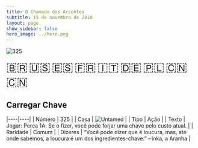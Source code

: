 ```yaml
---
title: O Chamado dos Arcontes
subtitle: 15 de novembro de 2018
layout: page
show_sidebar: false
hero_image: ../hero.png
---
```


![325](https://cdn.keyforgegame.com/media/card_front/pt/341_325_66XVRV5PWMVG_pt.png)

<span title="Português" style="font-size: 32px;cursor: pointer;" onclick="javascript:document.querySelector('img[alt=\'325\']').src=document.querySelector('img[alt=\'325\']').src.replace(/card_front\/[^/]+/, 'card_front/pt').replace(/_[^/.0-9]+\.png/, '_pt.png')">🇧🇷</span>
<span title="English" style="font-size: 32px;cursor: pointer;" onclick="javascript:document.querySelector('img[alt=\'325\']').src=document.querySelector('img[alt=\'325\']').src.replace(/card_front\/[^/]+/, 'card_front/en').replace(/_[^/.0-9]+\.png/, '_en.png')">🇺🇸</span>
<span title="Español" style="font-size: 32px;cursor: pointer;" onclick="javascript:document.querySelector('img[alt=\'325\']').src=document.querySelector('img[alt=\'325\']').src.replace(/card_front\/[^/]+/, 'card_front/es').replace(/_[^/.0-9]+\.png/, '_es.png')">🇪🇸</span>
<span title="Français" style="font-size: 32px;cursor: pointer;" onclick="javascript:document.querySelector('img[alt=\'325\']').src=document.querySelector('img[alt=\'325\']').src.replace(/card_front\/[^/]+/, 'card_front/fr').replace(/_[^/.0-9]+\.png/, '_fr.png')">🇫🇷</span>
<span title="Italiano" style="font-size: 32px;cursor: pointer;" onclick="javascript:document.querySelector('img[alt=\'325\']').src=document.querySelector('img[alt=\'325\']').src.replace(/card_front\/[^/]+/, 'card_front/it').replace(/_[^/.0-9]+\.png/, '_it.png')">🇮🇹</span>
<span title="Deutsche" style="font-size: 32px;cursor: pointer;" onclick="javascript:document.querySelector('img[alt=\'325\']').src=document.querySelector('img[alt=\'325\']').src.replace(/card_front\/[^/]+/, 'card_front/de').replace(/_[^/.0-9]+\.png/, '_de.png')">🇩🇪</span>
<span title="Polskie" style="font-size: 32px;cursor: pointer;" onclick="javascript:document.querySelector('img[alt=\'325\']').src=document.querySelector('img[alt=\'325\']').src.replace(/card_front\/[^/]+/, 'card_front/pl').replace(/_[^/.0-9]+\.png/, '_pl.png')">🇵🇱</span>
<span title="简体中文" style="font-size: 32px;cursor: pointer;" onclick="javascript:document.querySelector('img[alt=\'325\']').src=document.querySelector('img[alt=\'325\']').src.replace(/card_front\/[^/]+/, 'card_front/zh-hans').replace(/_[^/.0-9]+\.png/, '_zh-hans.png')">🇨🇳</span>
<span title="繁體中文" style="font-size: 32px;cursor: pointer;" onclick="javascript:document.querySelector('img[alt=\'325\']').src=document.querySelector('img[alt=\'325\']').src.replace(/card_front\/[^/]+/, 'card_front/zh-hant').replace(/_[^/.0-9]+\.png/, '_zh-hant.png')">🇨🇳</span>

## Carregar Chave

|----|----|
| Número | 325 |
| Casa | ![Untamed](https://archonarcana.com/images/thumb/b/bd/Untamed.png/22px-Untamed.png "Indomados") |
| Tipo | Ação |
| Texto | Jogar: Perca 1A. Se o fizer, você pode forjar uma chave pelo custo atual. |
| Raridade | Comum |
| Dizeres | “Você pode dizer que é loucura, mas, até onde sabemos, a loucura é um dos ingredientes-chave.” – Inka, a Aranha |
